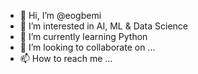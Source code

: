 - 👋 Hi, I’m @eogbemi
- 👀 I’m interested in AI, ML & Data Science
- 🌱 I’m currently learning Python
- 💞️ I’m looking to collaborate on ...
- 📫 How to reach me ...

<!---
eogbemi/eogbemi is a ✨ special ✨ repository because its `README.md` (this file) appears on your GitHub profile.
You can click the Preview link to take a look at your changes.
--->
